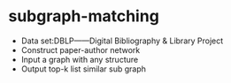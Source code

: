 # subgraph-matching  
- Data set:DBLP——Digital Bibliography & Library Project  
- Construct paper-author network  
- Input a graph with any structure  
- Output top-k list similar sub graph
